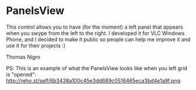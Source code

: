PanelsView
==========

This control allows you to have (for the moment) a left panel that appears when you swype from the left to the right. 
I developed it for VLC Windows Phone, and I decided to make it public so people can help me improve it and use it for their projects :)

Thomas Nigro

PS: This is an example of what the PanelsView looks like when you left grid is "opened": http://reho.st/self/6b3438a100c45e3dd689c0516465eca3bd4e1a9f.png